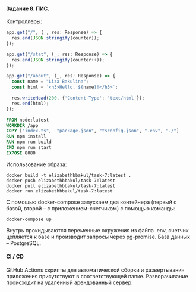 #### Задание 8. ПИС.

Контроллеры:
```js
app.get("/", (_, res: Response) => {
  res.end(JSON.stringify(counter));
});

app.get("/stat", (_, res: Response) => {
  res.end(JSON.stringify(counter++));
});

app.get("/about", (_, res: Response) => {
  const name = "Liza Bakulina";
  const html = `<h3>Hello, ${name}!</h3>`;

  res.writeHead(200, {'Content-Type': 'text/html'});
  res.end(html);
});
```

```dockerfile
FROM node:latest
WORKDIR /app
COPY ["index.ts",  "package.json", "tsconfig.json", ".env", "./"]
RUN npm install
RUN npm run build
CMD npm run start
EXPOSE 8080
```

Использование образа:
```text
docker build -t elizabethbbakul/task-7:latest .
docker push elizabethbbakul/task-7:latest
docker pull elizabethbbakul/task-7:latest
docker run elizabethbbakul/task-7:latest
```


C помощью docker-compose запускаем два контейнера (первый с базой, второй – с приложением-счетчиком) с помощью команды:
```text
docker-compose up
```
Внутрь прокидываются переменные окружения из файла .env, счетчик цепляется к базе и производит запросы через pg-promise. База данных – PostgreSQL.

#### CI / CD
GitHub Actions скрипты для автоматической сборки и развертывания приложения присутствуют в соответствующей папке. 
Разворачивание происходит на удаленный арендованный сервер.
